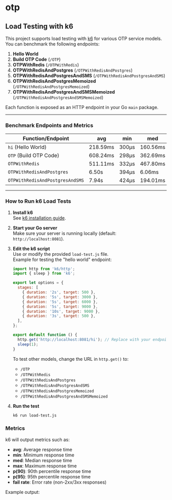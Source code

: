 # otp


## Load Testing with k6

This project supports load testing with [k6](https://k6.io/) for various OTP service models. You can benchmark the following endpoints:

1. **Hello World**  
2. **Build OTP Code** (`/OTP`)
3. **OTPWithRedis** (`/OTPWithRedis`)
4. **OTPWithRedisAndPostgres** (`/OTPWithRedisAndPostgres`)
5. **OTPWithRedisAndPostgresAndSMS** (`/OTPWithRedisAndPostgresAndSMS`)
6. **OTPWithRedisAndPostgresMemoized** (`/OTPWithRedisAndPostgresMemoized`)
7. **OTPWithRedisAndPostgresAndSMSMemoized** (`/OTPWithRedisAndPostgresAndSMSMemoized`)

Each function is exposed as an HTTP endpoint in your Go `main` package.

---

### Benchmark Endpoints and Metrics
| Function/Endpoint                        |   avg    |   min    |   med    |   max    |  p(90)   |  p(95)   | total_req |
|------------------------------------------|----------|----------|----------|----------|----------|----------|-----------|
| `hi` (Hello World)                      | 218.59ms |   300µs  | 160.56ms |   1.26s  | 540.41ms | 627.79ms |   112774  |
| `OTP` (Build OTP Code)                  | 608.24ms |   298µs  | 362.69ms |   4.43s  |   1.47s  |   1.95s  |   87287   |
| `OTPWithRedis`                          | 511.11ms |   332µs  | 467.80ms |   2.76s  |   1.03s  |   1.25s  |   91622   |
| `OTPWithRedisAndPostgres`               |   6.50s  |   394µs  |   6.06ms |  36.79s  |  31.76s  |  32.72s  |   24351   |
| `OTPWithRedisAndPostgresAndSMS`         |   7.94s  |   424µs  | 194.01ms |  54.66s  |  32.48s  |  33.29s  |   19062   |

---

### How to Run k6 Load Tests

1. **Install k6**  
   See [k6 installation guide](https://k6.io/docs/getting-started/installation/).

2. **Start your Go server**  
   Make sure your server is running locally (default: `http://localhost:8081`).

3. **Edit the k6 script**  
   Use or modify the provided `load-test.js` file.  
   Example for testing the "hello world" endpoint:
   ```js
   import http from 'k6/http';
   import { sleep } from 'k6';

   export let options = {
     stages: [
       { duration: '2s', target: 500 },
       { duration: '5s', target: 3000 },
       { duration: '5s', target: 6000 },
       { duration: '5s', target: 9000 },
       { duration: '10s', target: 9000 },
       { duration: '3s', target: 500 },
     ],
   };

   export default function () {
     http.get('http://localhost:8081/hi'); // Replace with your endpoint
     sleep(1);
   }
   ```
   To test other models, change the URL in `http.get()` to:
   - `/OTP`
   - `/OTPWithRedis`
   - `/OTPWithRedisAndPostgres`
   - `/OTPWithRedisAndPostgresAndSMS`
   - `/OTPWithRedisAndPostgresMemoized`
   - `/OTPWithRedisAndPostgresAndSMSMemoized`

4. **Run the test**
   ```bash
   k6 run load-test.js
   ```

### Metrics

k6 will output metrics such as:
- **avg**: Average response time
- **min**: Minimum response time
- **med**: Median response time
- **max**: Maximum response time
- **p(90)**: 90th percentile response time
- **p(95)**: 95th percentile response time
- **fail rate**: Error rate (non-2xx/3xx responses)

Example output:



